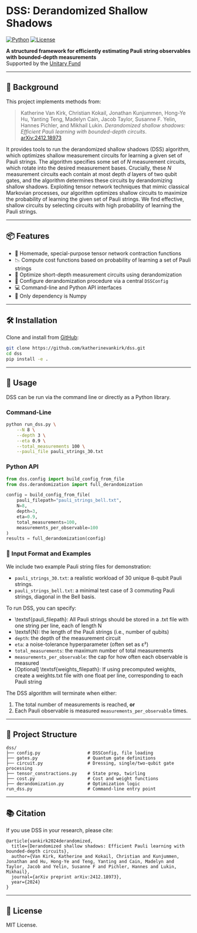 # DSS: Derandomized Shallow Shadows

[![Python](https://img.shields.io/badge/python-3.8+-blue)](https://www.python.org/downloads/)
[![License](https://img.shields.io/github/license/katherinevankirk/dss)](LICENSE)

**A structured framework for efficiently estimating Pauli string observables with bounded-depth measurements**  
Supported by the [Unitary Fund](https://unitary.fund)  

---

## 🧠 Background

This project implements methods from:

> Katherine Van Kirk, Christian Kokail, Jonathan Kunjummen, Hong-Ye Hu, Yanting Teng, Madelyn Cain, Jacob Taylor, Susanne F. Yelin, Hannes Pichler, and Mikhail Lukin. *Derandomized shallow shadows: Efficient Pauli learning with bounded-depth circuits*.  
> [arXiv:2412.18973](https://arxiv.org/abs/2412.18973)

It provides tools to run the derandomized shallow shadows (DSS) algorithm, which optimizes shallow measurement circuits for learning a given set of Pauli strings. The algorithm specifies some set of $N$ measurement circuits, which rotate into the desired measurement bases. Crucially, these $N$ measurement circuits each contain at most depth $d$ layers of two qubit gates, and the algorithm determines these circuits by derandomizing shallow shadows. Exploiting tensor network techniques that mimic classical Markovian processes, our algorithm optimizes shallow circuits to maximize the probability of learning the given set of Pauli strings. We find effective, shallow circuits by selecting circuits with high probability of learning the Pauli strings.  

---

## 📦 Features

- 🧮 Homemade, special-purpose tensor network contraction functions
- 📉 Compute cost functions based on probability of learning a set of Pauli strings
- 🎯 Optimize short-depth measurement circuits using derandomization
- 🧰 Configure derandomization procedure via a central `DSSConfig`
- 💻 Command-line and Python API interfaces
- 🧩 Only dependency is Numpy

---

## 🛠️ Installation

Clone and install from [GitHub](https://github.com/katherinevankirk/dss):

```bash
git clone https://github.com/katherinevankirk/dss.git
cd dss
pip install -e .
```

---

## 🚀 Usage

DSS can be run via the command line or directly as a Python library.

### Command-Line

```bash
python run_dss.py \
    --N 8 \
    --depth 3 \
    --eta 0.9 \
    --total_measurements 100 \
    --pauli_file pauli_strings_30.txt
```

### Python API

```python
from dss.config import build_config_from_file
from dss.derandomization import full_derandomization

config = build_config_from_file(
    pauli_filepath="pauli_strings_bell.txt",
    N=8,
    depth=3,
    eta=0.9,
    total_measurements=100,
    measurements_per_observable=100
)
results = full_derandomization(config)
```

### 📄 Input Format and Examples

We include two example Pauli string files for demonstration:
- `pauli_strings_30.txt`: a realistic workload of 30 unique 8-qubit Pauli strings.
- `pauli_strings_bell.txt`: a minimal test case of 3 commuting Pauli strings, diagonal in the Bell basis.


To run DSS, you can specify:
- \textsf{pauli_filepath}: All Pauli strings should be stored in a .txt file with one string per line, each of length N
- \textsf{N}: the length of the Pauli strings (i.e., number of qubits)
- `depth`: the depth of the measurement circuit
- `eta`: a noise-tolerance hyperparameter (often set as ε²)
- `total_measurements`: the maximum number of total measurements
- `measurements_per_observable`: the cap for how often each observable is measured
- [Optional] \textsf{weights_filepath}: If using precomputed weights, create a weights.txt file with one float per line, corresponding to each Pauli string


The DSS algorithm will terminate when either:
1. The total number of measurements is reached, **or**
2. Each Pauli observable is measured `measurements_per_observable` times.


---

## 🧱 Project Structure

```
dss/
├── config.py                  # DSSConfig, file loading
├── gates.py                   # Quantum gate definitions
├── circuit.py                 # Dressing, single/two-qubit gate processing
├── tensor_constractions.py    # State prep, twirling
├── cost.py                    # Cost and weight functions
├── derandomization.py         # Optimization logic
run_dss.py                     # Command-line entry point
```

---

## 📚 Citation

If you use DSS in your research, please cite:

```
@article{vankirk2024derandomized,
  title={Derandomized shallow shadows: Efficient Pauli learning with bounded-depth circuits},
  author={Van Kirk, Katherine and Kokail, Christian and Kunjummen, Jonathan and Hu, Hong-Ye and Teng, Yanting and Cain, Madelyn and Taylor, Jacob and Yelin, Susanne F and Pichler, Hannes and Lukin, Mikhail},
  journal={arXiv preprint arXiv:2412.18973},
  year={2024}
}
```

---

## 📄 License

MIT License.

